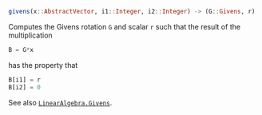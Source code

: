 ```julia
givens(x::AbstractVector, i1::Integer, i2::Integer) -> (G::Givens, r)
```

Computes the Givens rotation `G` and scalar `r` such that the result of the multiplication

```julia
B = G*x
```

has the property that

```julia
B[i1] = r
B[i2] = 0
```

See also [`LinearAlgebra.Givens`](@ref).
